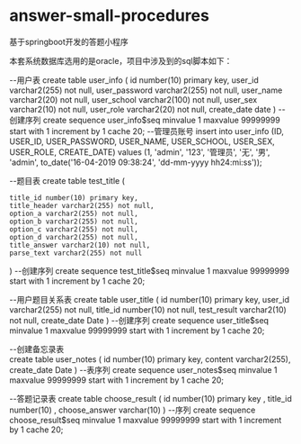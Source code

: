 # answer-small-procedures
基于springboot开发的答题小程序

本套系统数据库选用的是oracle，项目中涉及到的sql脚本如下：

--用户表
create table user_info
(
       id number(10) primary key,
       user_id varchar2(255) not null,
       user_password varchar2(255) not null,
       user_name varchar2(20) not null,
       user_school varchar2(100) not null,
       user_sex varchar2(10) not null,
       user_role varchar2(20) not null,
       create_date date
)
--创建序列
create sequence user_info$seq
minvalue 1
maxvalue 99999999
start with 1
increment by 1
cache 20;
--管理员账号
insert into user_info (ID, USER_ID, USER_PASSWORD, USER_NAME, USER_SCHOOL, USER_SEX, USER_ROLE, CREATE_DATE)
values (1, 'admin', '123', '管理员', '无', '男', 'admin', to_date('16-04-2019 09:38:24', 'dd-mm-yyyy hh24:mi:ss'));

--题目表
create table test_title
(

    title_id number(10) primary key,
    title_header varchar2(255) not null,
    option_a varchar2(255) not null,
    option_b varchar2(255) not null,
    option_c varchar2(255) not null,
    option_d varchar2(255) not null,
    title_answer varchar2(10) not null,
    parse_text varchar2(255) not null
)
--创建序列
create sequence test_title$seq
minvalue 1
maxvalue 99999999
start with 1
increment by 1
cache 20;

--用户题目关系表
create table user_title
(
       id number(10) primary key,
       user_id varchar2(255) not null,
       title_id number(10) not null,
       test_result varchar2(10) not null,
       create_date Date
)
--创建序列
create sequence user_title$seq
minvalue 1
maxvalue 99999999
start with 1
increment by 1
cache 20; 
 
--创建备忘录表    
create table user_notes
(
  id number(10) primary key,
  content varchar2(255),
  create_date Date
)
--表序列
create sequence user_notes$seq
minvalue 1
maxvalue 99999999
start with 1
increment by 1
cache 20;

--答题记录表
create table choose_result
(
       id number(10) primary key ,
       title_id number(10) ,
       choose_answer varchar(10) 
)
--序列
create sequence choose_result$seq
minvalue 1
maxvalue 99999999
start with 1
increment by 1
cache 20;



